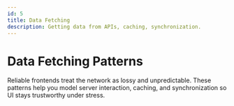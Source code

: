 ```yaml
---
id: 5
title: Data Fetching
description: Getting data from APIs, caching, synchronization.
---
```

# Data Fetching Patterns

Reliable frontends treat the network as lossy and unpredictable. These patterns help you model server interaction, caching, and synchronization so UI stays trustworthy under stress.
